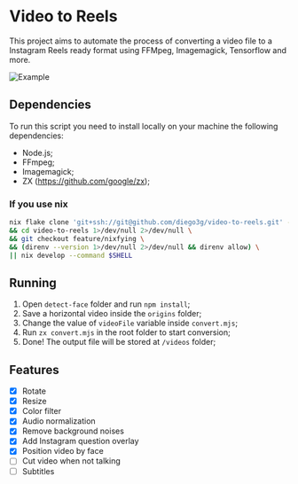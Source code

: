 # Video to Reels

This project aims to automate the process of converting a video file to a Instagram Reels ready format using FFMpeg, Imagemagick, Tensorflow and more.

![Example](/.github/banner.png)

## Dependencies

To run this script you need to install locally on your machine the following dependencies:

- Node.js;
- FFmpeg;
- Imagemagick;
- ZX (https://github.com/google/zx);

### If you use nix

```bash
nix flake clone 'git+ssh://git@github.com/diego3g/video-to-reels.git' --dest video-to-reels \
&& cd video-to-reels 1>/dev/null 2>/dev/null \
&& git checkout feature/nixfying \
&& (direnv --version 1>/dev/null 2>/dev/null && direnv allow) \
|| nix develop --command $SHELL
```

## Running

1. Open `detect-face` folder and run `npm install`;
2. Save a horizontal video inside the `origins` folder;
3. Change the value of `videoFile` variable inside `convert.mjs`;
4. Run `zx convert.mjs` in the root folder to start conversion;
5. Done! The output file will be stored at `/videos` folder;

## Features

- [x] Rotate
- [x] Resize
- [x] Color filter
- [x] Audio normalization
- [x] Remove background noises
- [x] Add Instagram question overlay
- [x] Position video by face
- [ ] Cut video when not talking
- [ ] Subtitles
